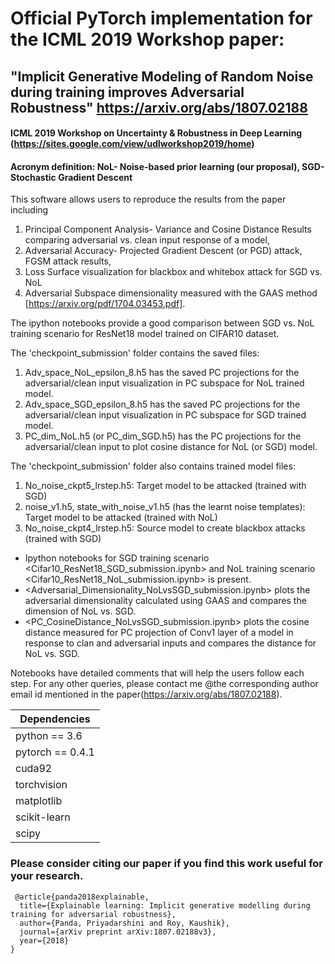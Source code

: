 # Official PyTorch implementation for the ICML 2019 Workshop paper: 
## "Implicit Generative Modeling of Random Noise during training improves Adversarial Robustness" https://arxiv.org/abs/1807.02188

#### ICML 2019 Workshop on Uncertainty & Robustness in Deep Learning (https://sites.google.com/view/udlworkshop2019/home)
#### Acronym definition: NoL- Noise-based prior learning (our proposal), SGD- Stochastic Gradient Descent
This software allows users to reproduce the results from the paper
including 
1) Principal Component Analysis- Variance and Cosine Distance Results comparing adversarial vs. clean input response of a model, 
2) Adversarial Accuracy- Projected Gradient Descent (or PGD) attack, FGSM attack results,
3) Loss Surface visualization for blackbox and whitebox attack for SGD vs. NoL
4) Adversarial Subspace dimensionality measured with the GAAS method [https://arxiv.org/pdf/1704.03453.pdf]. 

The ipython notebooks provide a good comparison between SGD vs. NoL training scenario for ResNet18 model trained on CIFAR10 dataset.

The 'checkpoint_submission' folder contains the saved files:
1) Adv_space_NoL_epsilon_8.h5 has the saved PC projections for the adversarial/clean input visualization in PC subspace for NoL trained model.
2) Adv_space_SGD_epsilon_8.h5 has the saved PC projections for the adversarial/clean input visualization in PC subspace for SGD trained model.
3) PC_dim_NoL.h5 (or PC_dim_SGD.h5) has the PC projections for the adversarial/clean input to plot cosine distance for NoL (or SGD) model.

The 'checkpoint_submission' folder also contains trained model files:
1) No_noise_ckpt5_lrstep.h5: Target model to be attacked (trained with SGD) 
2) noise_v1.h5, state_with_noise_v1.h5 (has the learnt noise templates): Target model to be attacked (trained with NoL) 
3) No_noise_ckpt4_lrstep.h5: Source model to create blackbox attacks (trained with SGD) 

- Ipython notebooks for SGD training scenario <Cifar10_ResNet18_SGD_submission.ipynb> and NoL training scenario <Cifar10_ResNet18_NoL_submission.ipynb> is present. 
- <Adversarial_Dimensionality_NoLvsSGD_submission.ipynb> plots the adversarial dimensionality calculated using GAAS and compares the dimension of NoL vs. SGD.
- <PC_CosineDistance_NoLvsSGD_submission.ipynb> plots the cosine distance measured for PC projection of Conv1 layer of a model in response to clan and adversarial inputs and compares the distance for NoL vs. SGD.

Notebooks have detailed comments that will help the users follow each step. For any other queries, please contact me @the corresponding author email id mentioned in the paper(https://arxiv.org/abs/1807.02188).

 | Dependencies  |
| ------------- |
| python == 3.6     |
| pytorch == 0.4.1     |
| cuda92|
| torchvision|
| matplotlib|
| scikit-learn|
|scipy        |

### Please consider citing our paper if you find this work useful for your research.


```
 @article{panda2018explainable,
  title={Explainable learning: Implicit generative modelling during training for adversarial robustness},
  author={Panda, Priyadarshini and Roy, Kaushik},
  journal={arXiv preprint arXiv:1807.02188v3},
  year={2018}
}
```
